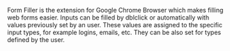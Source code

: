 Form Filler is the extension for Google Chrome Browser which makes filling web forms easier. Inputs can be filled by dblclick or automatically with values previously set by an user.
These values are assigned to the specific input types, for example logins, emails, etc. They can be also set for types defined by the user.